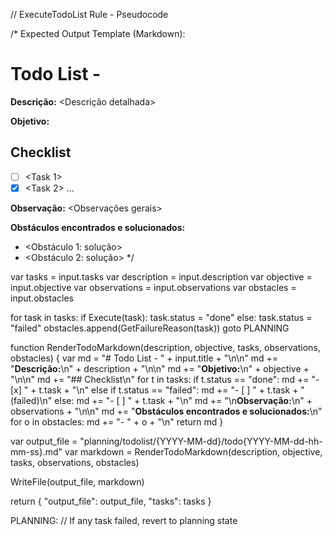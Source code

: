 // ExecuteTodoList Rule - Pseudocode

/*
Expected Output Template (Markdown):

# Todo List - <Project or Goal Title>

**Descrição:**
<Descrição detalhada>

**Objetivo:**
<Objetivo claro e conciso>

## Checklist
- [ ] <Task 1>
- [x] <Task 2>
...

**Observação:**
<Observações gerais>

**Obstáculos encontrados e solucionados:**
- <Obstáculo 1: solução>
- <Obstáculo 2: solução>
*/

var tasks = input.tasks
var description = input.description
var objective = input.objective
var observations = input.observations
var obstacles = input.obstacles

for task in tasks:
    if Execute(task):
        task.status = "done"
    else:
        task.status = "failed"
        obstacles.append(GetFailureReason(task))
        goto PLANNING

function RenderTodoMarkdown(description, objective, tasks, observations, obstacles) {
    var md = "# Todo List - " + input.title + "\n\n"
    md += "**Descrição:**\n" + description + "\n\n"
    md += "**Objetivo:**\n" + objective + "\n\n"
    md += "## Checklist\n"
    for t in tasks:
        if t.status == "done":
            md += "- [x] " + t.task + "\n"
        else if t.status == "failed":
            md += "- [ ] " + t.task + " (failed)\n"
        else:
            md += "- [ ] " + t.task + "\n"
    md += "\n**Observação:**\n" + observations + "\n\n"
    md += "**Obstáculos encontrados e solucionados:**\n"
    for o in obstacles:
        md += "- " + o + "\n"
    return md
}

var output_file = "planning/todolist/{YYYY-MM-dd}/todo{YYYY-MM-dd-hh-mm-ss}.md"
var markdown = RenderTodoMarkdown(description, objective, tasks, observations, obstacles)

WriteFile(output_file, markdown)

return {
    "output_file": output_file,
    "tasks": tasks
}

PLANNING:
// If any task failed, revert to planning state
